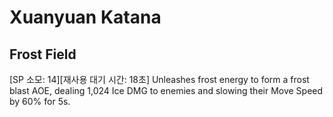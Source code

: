 # Xuanyuan Katana

## Frost Field

[SP 소모: 14][재사용 대기 시간: 18초] Unleashes frost energy to form a frost blast AOE, dealing 1,024 Ice DMG to enemies and slowing their Move Speed by 60% for 5s.
